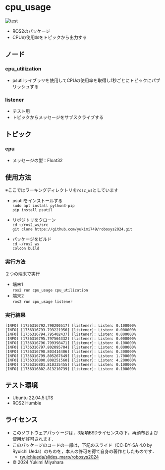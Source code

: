 # cpu_usage
![test](https://github.com/yukimi749/cpu_usage/actions/workflows/test.yml/badge.svg)

- ROS2のパッケージ
- CPUの使用率をトピックから出力する

## ノード
### cpu_utilization
- psutilライブラリを使用してCPUの使用率を取得し1秒ごとにトピックにパブリッシュする

### listener
- テスト用
- トピックからメッセージをサブスクライブする

## トピック
### cpu
- メッセージの型：Float32

## 使用方法
※ここではワーキングディレクトリを`ros2_ws`としています

- psutilをインストールする  
`sudo apt install python3-pip`  
`pip install psutil`

- リポジトリをクローン  
`cd ~/ros2_ws/src`  
`git clone https://github.com/yukimi749/robosys2024.git`  

- パッケージをビルド  
`cd ~/ros2_ws`  
`colcon build`  

### 実行方法  
２つの端末で実行
  - 端末1  
`ros2 run cpu_usage cpu_utilization`  
  - 端末2  
`ros2 run cpu_usage listener`  

### 実行結果
```
[INFO] [1736316792.790200517] [listener]: Listen: 0.100000%
[INFO] [1736316793.793221956] [listener]: Listen: 0.000000%
[INFO] [1736316794.795402437] [listener]: Listen: 0.000000%
[INFO] [1736316795.797564332] [listener]: Listen: 0.000000%
[INFO] [1736316796.799398471] [listener]: Listen: 0.100000%
[INFO] [1736316797.802095704] [listener]: Listen: 0.000000%
[INFO] [1736316798.803414406] [listener]: Listen: 0.300000%
[INFO] [1736316799.805267649] [listener]: Listen: 1.700000%
[INFO] [1736316800.808251560] [listener]: Listen: 4.200000%
[INFO] [1736316801.810335455] [listener]: Listen: 0.100000%
[INFO] [1736316802.813210739] [listener]: Listen: 0.100000%
```

## テスト環境
- Ubuntu 22.04.5 LTS
- ROS2 Humble

## ライセンス
- このソフトウェアパッケージは，3条項BSDライセンスの下，再頒布および使用が許可されます．
- このパッケージのコードの一部は，下記のスライド（CC-BY-SA 4.0 by Ryuichi Ueda）のものを，本人の許可を得て自身の著作としたものです．
    - [ryuichiueda/slides_marp/robosys2024](https://github.com/ryuichiueda/slides_marp/tree/master/robosys2024)
- © 2024 Yukimi Miyahara
